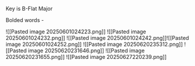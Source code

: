 Key is B-Flat Major

Bolded words - 

![[Pasted image 20250601024223.png]]
![[Pasted image 20250601024232.png]]
![[Pasted image 20250601024242.png]]![[Pasted image 20250601024252.png]]
![[Pasted image 20250620235312.png]]
![[Pasted image 20250620231646.png]]
![[Pasted image 20250620231655.png]]
![[Pasted image 20250627220239.png]]